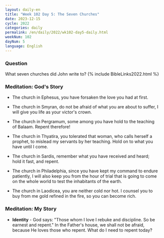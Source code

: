 ```yaml
---
layout: daily-en
title: "Week 102 Day 5: The Seven Churches"
date: 2023-12-15
cycle: 2022
categories: daily
permalink: /en/daily/2022/wk102-day5-daily.html
weekNum: 102
dayNum: 5
language: English
---
```


### Question     
What seven churches did John write to?
{% include BibleLinks2022.html %} 

### Meditation: God's Story   
+ The church in Ephesus, you have forsaken the love you had at first. 

+ The church in Smyran, do not be afraid of what you are about to suffer, I will give you life as your victor's crown. 

+ The church in Pergramum, some among you have hold to the teaching of Balaam. Repent therefore! 

+ The church in Thyatira, you tolerated that woman, who calls herself a prophet, to mislead my servants by her teaching. Hold on to what you have until I come. 

+ The church in Sardis, remember what you have received and heard; hold it fast, and repent. 

+ The church in Philadelphia, since you have kept my command to endure patiently, I will also keep you from the hour of trial that is going to come on the whole world to test the inhabitants of the earth. 

+ The church in Laodicea, you are neither cold nor hot. I counsel you to buy from me gold refined in the fire, so you can become rich. 

### Meditation: My Story   
+ **Identity** - God says: "Those whom I love I rebuke and discipline. So be earnest and repent." In the Father's house, we shall not be afraid, because He loves those who repent. What do I need to repent today? 
